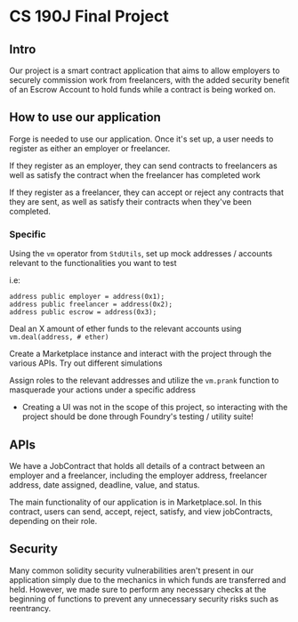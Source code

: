 # CS 190J Final Project

## Intro

Our project is a smart contract application that aims to allow employers to securely commission work from freelancers, with the added security benefit of an Escrow Account to hold funds while a contract is being worked on.

## How to use our application

Forge is needed to use our application. Once it's set up, a user needs to register as either an employer or freelancer.

If they register as an employer, they can send contracts to freelancers as well as satisfy the contract when the freelancer has completed work

If they register as a freelancer, they can accept or reject any contracts that they are sent, as well as satisfy their contracts when they've been completed.

### Specific
Using the `vm` operator from `StdUtils`, set up mock addresses / accounts relevant to the functionalities you want to test

i.e:
```
address public employer = address(0x1);
address public freelancer = address(0x2);
address public escrow = address(0x3);
```

Deal an X amount of ether funds to the relevant accounts using `vm.deal(address, # ether)` 

Create a Marketplace instance and interact with the project through the various APIs. Try out different simulations 

Assign roles to the relevant addresses and utilize the `vm.prank` function to masquerade your actions under a specific address
- Creating a UI was not in the scope of this project, so interacting with the project should be done through Foundry's testing / utility suite!

## APIs

We have a JobContract that holds all details of a contract between an employer and a freelancer, including the employer address, freelancer address, date assigned, deadline, value, and status.

The main functionality of our application is in Marketplace.sol. In this contract, users can send, accept, reject, satisfy, and view jobContracts, depending on their role.

## Security

Many common solidity security vulnerabilities aren't present in our application simply due to the mechanics in which funds are transferred and held. However, we made sure to perform any necessary checks at the beginning of functions to prevent any unnecessary security risks such as reentrancy.
